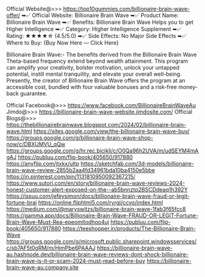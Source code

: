 Official Website@>>> https://top10gummies.com/billionaire-brain-wave-offer/ 
➥✅ Official Website: Billionaire Brain Wave
➥✅ Product Name: Billionaire Brain Wave
➥✅ Benefits: Billionaire Brain Wave  Helps you to get Higher Intelligence
➥✅ Category: Higher Intelligence Supplement
➥✅ Rating: ★★★★☆ (4.5/5.0)
➥✅ Side Effects: No Major Side Effects
➥✅ Where to Buy: {Buy Now Here — Click Here}

Billionaire Brain Wave:- The benefits derived from the Billionaire Brain Wave Theta-based frequency extend beyond wealth attainment. This program can amplify your creativity, bolster motivation, unlock your untapped potential, instill mental tranquility, and elevate your overall well-being. Presently, the creator of Billionaire Brain Wave offers the program at an accessible cost, bundled with four valuable bonuses and a risk-free money-back guarantee.

Official Facebook@>>> https://www.facebook.com/BillionaireBrainWaveAu 
Jimdo@>>> https://billionaire-brain-wave-website.jimdosite.com/ 
Official Blogs@>>> https://thebillionairebrainwave.blogspot.com/2024/02/billionaire-brain-wave.html 
https://sites.google.com/view/the-billionaire-brain-wave-buy/ 
https://groups.google.com/g/billionaire-brain-wave-shop-now/c/DBXUMVU_qQw 
https://groups.google.com/g/hr.rec.bicikli/c/O0Qa96h2UVA/m/udSEYM4mAgAJ 
https://publuu.com/flip-book/405650/917880 
https://anyflip.com/jtxkx/ultp 
https://sketchfab.com/3d-models/billionaire-brain-wave-review-2855b2aa4fd34961bda10ba4150e5bbe 
https://in.pinterest.com/pin/1131810950092367215/ 
https://www.sutori.com/en/story/billionaire-brain-wave-reviews-2024-honest-customer-alert-exposed-on-the--ab5bnnztp2BSCDdeaq1h392Y 
https://issuu.com/jefeysimon/docs/billionaire-brain-wave-fraud-or-legit-fortune-brai 
https://online.fliphtml5.com/ryrgj/ccvo/index.html 
https://medium.com/@maryswitzs/billionaire-brain-wave-1fab3f65fcc8 
https://gamma.app/docs/Billionaire-Brain-Wave-FRAUD-OR-LEGIT-Fortune-Brain-Wave-Must-Rea-epeomitodhoo4uj 
https://publuu.com/flip-book/405650/917880 
https://teeshopper.in/products/The-Billionaire-Brain-Wave 
https://groups.google.com/g/microsoft.public.sharepoint.windowsservices/c/sb7AF5t0gRM/m/HimPbe6PAAAJ 
https://billionaire-brain-wave-au.hashnode.dev/billionaire-brain-wave-reviews-dont-shock-billionaire-brain-wave-is-it-or-scam-2024-must-read-before-buy 
https://billionaire-brain-wave-au.company.site 

